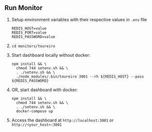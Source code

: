 ## Run Monitor

1. Setup environment variables with their respective values in `.env` file

    ```
    REDIS_HOST=value
    REDIS_PORT=value
    REDIS_PASSWORD=value
    ```
1. `cd monitors/toureiro`
1. Start dashboard locally without docker:

    ```
    npm install && \
      chmod 744 setenv.sh && \
      . ./setenv.sh && \
      ./node_modules/.bin/toureiro 3001 --rh ${REDIS_HOST} --pass ${REDIS_PASSWORD}
    ```
1. OR, start dashboard with docker:

    ```
    npm install && \
      chmod 744 setenv.sh && \
      . ./setenv.sh && \
      docker-compose up
    ```
1. Access the dashboard at `http://localhost:3001` or `http://<your_host>:3001`
